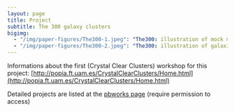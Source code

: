 ```yaml
---
layout: page
title: Project
subtitle: The 300 galaxy clusters
bigimg:
  - "/img/paper-figures/The300-1.jpeg": "The300: illustration of mock multi-wavelength of the same hydro-simulated cluster"
  - "/img/paper-figures/The300-2.jpeg": "The300: illustration of galaxies from Semi-Analytical models of the same cluster"
---
```


Informations about the first (Crystal Clear Clusters) workshop for this project: [http://popia.ft.uam.es/CrystalClearClusters/Home.html](http://popia.ft.uam.es/CrystalClearClusters/Home.html)

Detailed projects are listed at the [pbworks page](http://thethreehundred.pbworks.com/w/page/109601080/The%20Three%20Hundred) (require permission to access)

